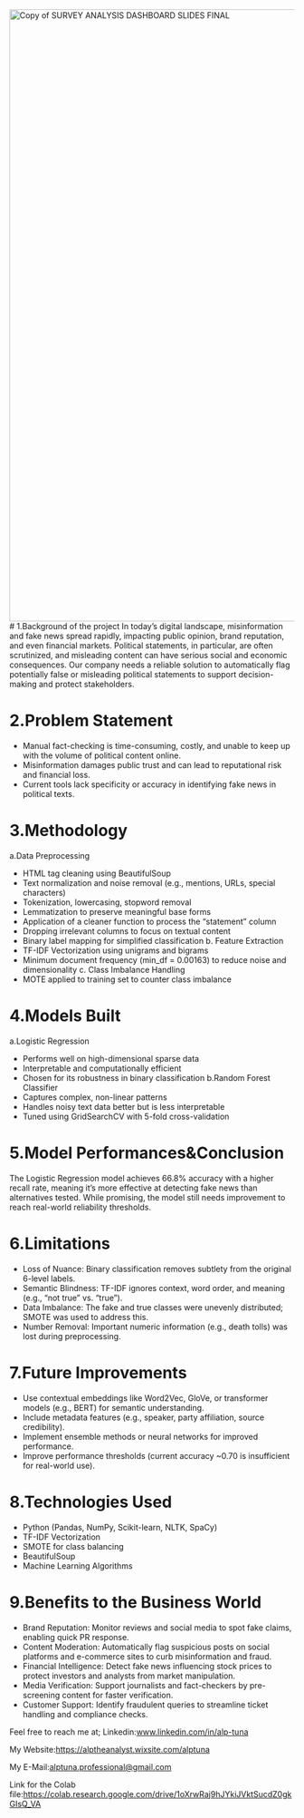 <img width="1920" height="1080" alt="Copy of SURVEY ANALYSIS DASHBOARD SLIDES FINAL" src="https://github.com/user-attachments/assets/6fe4cf38-ee77-42c1-b23a-b68ff030b9db" />
# 1.Background of the project
In today’s digital landscape, misinformation and fake news spread rapidly, impacting public opinion, brand reputation, and even financial markets. Political statements, in particular, are often scrutinized, and misleading content can have serious social and economic consequences. Our company needs a reliable solution to automatically flag potentially false or misleading political statements to support decision-making and protect stakeholders.

# 2.Problem Statement
* Manual fact-checking is time-consuming, costly, and unable to keep up with the volume of political content online.
* Misinformation damages public trust and can lead to reputational risk and financial loss.
* Current tools lack specificity or accuracy in identifying fake news in political texts.
 
# 3.Methodology
a.Data Preprocessing
* HTML tag cleaning using BeautifulSoup
* Text normalization and noise removal (e.g., mentions, URLs, special characters)
* Tokenization, lowercasing, stopword removal
* Lemmatization to preserve meaningful base forms
* Application of a cleaner function to process the “statement” column
* Dropping irrelevant columns to focus on textual content
* Binary label mapping for simplified classification
b. Feature Extraction
* TF-IDF Vectorization using unigrams and bigrams
* 	Minimum document frequency (min_df = 0.00163) to reduce noise and dimensionality
c. Class Imbalance Handling
*  MOTE applied to training set to counter class imbalance

# 4.Models Built
a.Logistic Regression
* Performs well on high-dimensional sparse data
* Interpretable and computationally efficient
* Chosen for its robustness in binary classification
b.Random Forest Classifier
* Captures complex, non-linear patterns
* Handles noisy text data better but is less interpretable
* Tuned using GridSearchCV with 5-fold cross-validation

# 5.Model Performances&Conclusion
The Logistic Regression model achieves 66.8% accuracy with a higher recall rate, meaning it’s more effective at detecting fake news than alternatives tested.
While promising, the model still needs improvement to reach real-world reliability thresholds.

# 6.Limitations
* Loss of Nuance: Binary classification removes subtlety from the original 6-level labels.
* Semantic Blindness: TF-IDF ignores context, word order, and meaning (e.g., “not true” vs. “true”).
* Data Imbalance: The fake and true classes were unevenly distributed; SMOTE was used to address this.
* Number Removal: Important numeric information (e.g., death tolls) was lost during preprocessing.

# 7.Future Improvements
* Use contextual embeddings like Word2Vec, GloVe, or transformer models (e.g., BERT) for semantic understanding.
* Include metadata features (e.g., speaker, party affiliation, source credibility).
* Implement ensemble methods or neural networks for improved performance.
* Improve performance thresholds (current accuracy ~0.70 is insufficient for real-world use).

# 8.Technologies Used
* Python (Pandas, NumPy, Scikit-learn, NLTK, SpaCy)
* TF-IDF Vectorization
* SMOTE for class balancing
* BeautifulSoup
* Machine Learning Algorithms

# 9.Benefits to the Business World
* Brand Reputation: Monitor reviews and social media to spot fake claims, enabling quick PR response.
* Content Moderation: Automatically flag suspicious posts on social platforms and e-commerce sites to curb misinformation and fraud.
* Financial Intelligence: Detect fake news influencing stock prices to protect investors and analysts from market manipulation.
* Media Verification: Support journalists and fact-checkers by pre-screening content for faster verification.
* Customer Support: Identify fraudulent queries to streamline ticket handling and compliance checks.

Feel free to reach me at; Linkedin:www.linkedin.com/in/alp-tuna

My Website:https://alptheanalyst.wixsite.com/alptuna

My E-Mail:alptuna.professional@gmail.com

Link for the Colab file:https://colab.research.google.com/drive/1oXrwRaj9hJYkiJVktSucdZ0gkGIsQ_VA 

